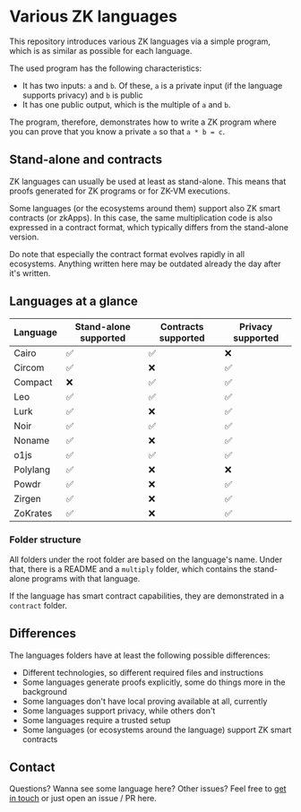 # Various ZK languages

This repository introduces various ZK languages via a simple program, which is as similar as possible for each language.

The used program has the following characteristics:

- It has two inputs: `a` and `b`. Of these, `a` is a private input (if the language supports privacy) and `b` is public
- It has one public output, which is the multiple of `a` and `b`.

The program, therefore, demonstrates how to write a ZK program where you can prove that you know a private `a` so that `a * b = c`.

## Stand-alone and contracts

ZK languages can usually be used at least as stand-alone. This means that proofs generated for ZK programs or for ZK-VM executions.

Some languages (or the ecosystems around them) support also ZK smart contracts (or zkApps). In this case, the same multiplication code is also expressed in a contract format, which typically differs from the stand-alone version.

Do note that especially the contract format evolves rapidly in all ecosystems. Anything written here may be outdated already the day after it's written.

## Languages at a glance

| Language | Stand-alone supported | Contracts supported | Privacy supported |
| --- | --- | --- | --- |
| Cairo | ✅ | ✅ | ❌ |
| Circom | ✅ | ❌ | ✅ |
| Compact | ❌ | ✅ | ✅ |
| Leo | ✅ | ✅ | ✅ |
| Lurk | ✅ | ❌ | ✅ |
| Noir | ✅ | ✅ | ✅ |
| Noname | ✅ | ❌ | ✅ |
| o1js | ✅ | ✅ | ✅ |
| Polylang | ✅ | ❌ | ❌ |
| Powdr | ✅ | ❌ | ✅ |
| Zirgen | ✅ | ❌ | ✅ |
| ZoKrates | ✅ | ❌ | ✅ |

### Folder structure

All folders under the root folder are based on the language's name. Under that, there is a README and a `multiply` folder, which contains the stand-alone programs with that language.

If the language has smart contract capabilities, they are demonstrated in a `contract` folder.

## Differences

The languages folders have at least the following possible differences:

- Different technologies, so different required files and instructions
- Some languages generate proofs explicitly, some do things more in the background
- Some languages don't have local proving available at all, currently
- Some languages support privacy, while others don't
- Some languages require a trusted setup
- Some languages (or ecosystems around the language) support ZK smart contracts

## Contact

Questions? Wanna see some language here? Other issues? Feel free to [get in touch](https://linktr.ee/lauripeltonen) or just open an issue / PR here.
